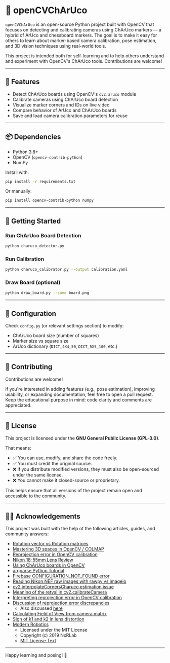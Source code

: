 # 🧠 openCVChArUco

`openCVChArUco` is an open-source Python project built with OpenCV that focuses on detecting and calibrating cameras using ChArUco markers — a hybrid of ArUco and chessboard markers. The goal is to make it easy for others to learn about marker-based camera calibration, pose estimation, and 3D vision techniques using real-world tools.

This project is intended both for self-learning and to help others understand and experiment with OpenCV's ChArUco tools. Contributions are welcome!

---

## 📸 Features

- Detect ChArUco boards using OpenCV's `cv2.aruco` module
- Calibrate cameras using ChArUco board detection
- Visualize marker corners and IDs on live video
- Compare behavior of ArUco and ChArUco boards
- Save and load camera calibration parameters for reuse

---

## 📦 Dependencies

- Python 3.8+
- OpenCV (`opencv-contrib-python`)
- NumPy

Install with:

```bash
pip install -r requirements.txt
```

Or manually:

```bash
pip install opencv-contrib-python numpy
```

---

## 🚀 Getting Started

### Run ChArUco Board Detection

```bash
python charuco_detector.py
```

### Run Calibration

```bash
python charuco_calibrator.py --output calibration.yaml
```

### Draw Board (optional)

```bash
python draw_board.py --save board.png
```

---

## 🔧 Configuration

Check `config.py` (or relevant settings section) to modify:
- ChArUco board size (number of squares)
- Marker size vs square size
- ArUco dictionary (`DICT_4X4_50`, `DICT_5X5_100`, etc.)

---

## 🤝 Contributing

Contributions are welcome!

If you're interested in adding features (e.g., pose estimation), improving usability, or expanding documentation, feel free to open a pull request. Keep the educational purpose in mind: code clarity and comments are appreciated.

---

## 📄 License

This project is licensed under the **GNU General Public License (GPL-3.0)**.

That means:
- ✅ You can use, modify, and share the code freely.
- ✅ You must credit the original source.
- ❌ If you distribute modified versions, they must also be open-sourced under the same license.
- ❌ You cannot make it closed-source or proprietary.

This helps ensure that all versions of the project remain open and accessible to the community.

---

## 🙋‍♂️ Acknowledgements

This project was built with the help of the following articles, guides, and community answers:

- [Rotation vector vs Rotation matrices](https://medium.com/@sim30217/rotation-vector-vs-rotation-matrices-2b7ab7287b47)
- [Mastering 3D spaces in OpenCV / COLMAP](https://medium.com/red-buffer/mastering-3d-spaces-a-comprehensive-guide-to-coordinate-system-conversions-in-opencv-colmap-ef7a1b32f2df)
- [Reprojection error in OpenCV calibration](https://alphapixeldev.com/opencv-tutorial-part-1-camera-calibration/)
- [Nikon 18-55mm Lens Review](https://photographylife.com/reviews/nikon-18-55mm-dx-vr-af-p/2)
- [Using ChArUco boards in OpenCV](https://medium.com/@ed.twomey1/using-charuco-boards-in-opencv-237d8bc9e40d)
- [argparse Python Tutorial](https://docs.python.org/3/howto/argparse.html#combining-positional-and-optional-arguments)
- [Firebase CONFIGURATION_NOT_FOUND error](https://stackoverflow.com/questions/41124178/com-google-firebase-firebaseexception-an-internal-error-has-occurred-configu)
- [Reading Nikon NEF raw images with rawpy vs imageio](https://stackoverflow.com/questions/60941891/reading-nikon-raw-nef-images-with-rawpy-vs-imageio-in-python)
- [cv2.interpolateCornersCharuco estimation issue](https://stackoverflow.com/questions/73829313/opencv-interpolatecornerscharuco-giving-bad-estimation-when-board-is-partially)
- [Meaning of the retval in cv2.calibrateCamera](https://stackoverflow.com/questions/29628445/meaning-of-the-retval-return-value-in-cv2-calibratecamera)
- [Interpreting reprojection error in OpenCV calibration](https://stackoverflow.com/questions/43878684/interpreting-the-reprojection-error-from-camera-calibration)
- [Discussion of reprojection error discrepancies](https://answers.opencv.org/question/216925/python-ret-value-vastly-different-from-reprojection-error/)
  - Also discussed [here](https://forum.opencv.org/t/false-computation-of-reprojection-error-in-python-camera-calibration-tutorial/7981/5)
- [Calculating Field of View from camera matrix](https://stackoverflow.com/questions/39992968/how-to-calculate-field-of-view-of-the-camera-from-camera-intrinsic-matrix)
- [Sign of k1 and k2 in lens distortion](https://stackoverflow.com/questions/45038476/sign-of-k1-and-k2-of-lens-radial-distortion)
- [Modern Robotics](https://github.com/NxRLab/ModernRobotics/blob/master/packages/Python/modern_robotics/core.py)  
    - Licensed under the MIT License  
    - Copyright (c) 2019 NxRLab 
    - [MIT License Text](https://github.com/NxRLab/ModernRobotics/blob/master/LICENSE)
---

Happy learning and posing! 🎯
